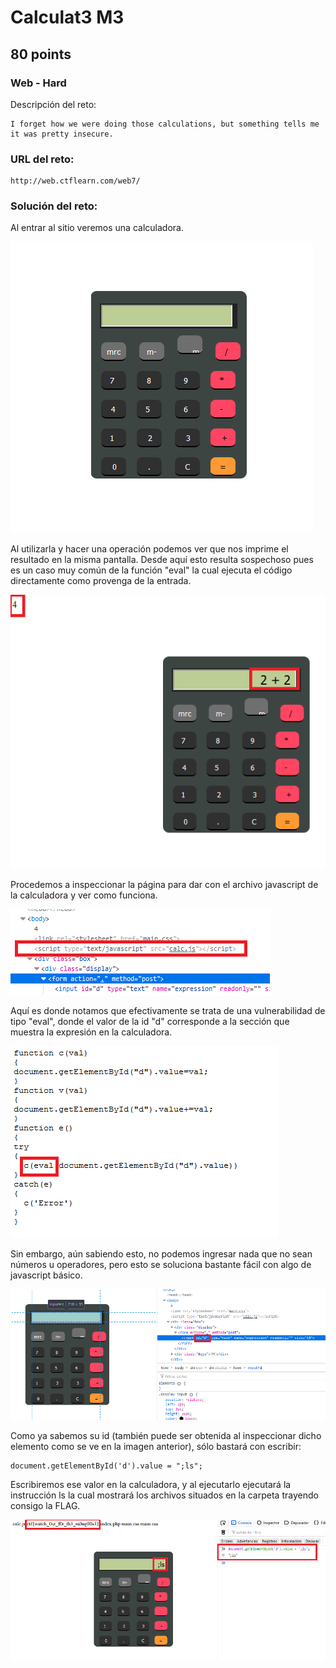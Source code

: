 # Calculat3 M3

## 80 points

### Web - Hard

Descripción del reto:

```
I forget how we were doing those calculations, but something tells me it was pretty insecure.
```

### URL del reto:

```
http://web.ctflearn.com/web7/
```

### Solución del reto:

Al entrar al sitio veremos una calculadora.

![Screenshot](images/01.png)

Al utilizarla y hacer una operación podemos ver que nos imprime el resultado en la misma pantalla.
Desde aquí esto resulta sospechoso pues es un caso muy común de la función "eval" la cual ejecuta
el código directamente como provenga de la entrada.

![Screenshot](images/02.png)

Procedemos a inspeccionar la página para dar con el archivo javascript de la calculadora y ver como funciona.

![Screenshot](images/03.png)

Aquí es donde notamos que efectivamente se trata de una vulnerabilidad de tipo "eval", donde el valor de la id "d" corresponde a la sección que muestra la expresión en la calculadora.

![Screenshot](images/04.png)

Sin embargo, aún sabiendo esto, no podemos ingresar nada que no sean números u operadores,
pero esto se soluciona bastante fácil con algo de javascript básico.

![Screenshot](images/05.png)

Como ya sabemos su id (también puede ser obtenida al inspeccionar dicho elemento como se ve en la imagen anterior),
sólo bastará con escribir:

```
document.getElementById('d').value = ";ls";
```

Escribiremos ese valor en la calculadora, y al ejecutarlo ejecutará la instrucción ls la cual mostrará los archivos situados en la carpeta trayendo consigo la FLAG.

![Screenshot](images/06.png)
